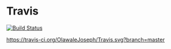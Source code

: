 # Travis

[![Build Status](https://travis-ci.org/OlawaleJoseph/Travis.svg?branch=master)](https://travis-ci.org/OlawaleJoseph/Travis)

https://travis-ci.org/OlawaleJoseph/Travis.svg?branch=master
